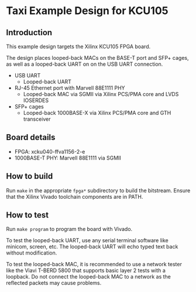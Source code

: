 # Taxi Example Design for KCU105

## Introduction

This example design targets the Xilinx KCU105 FPGA board.

The design places looped-back MACs on the BASE-T port and SFP+ cages, as well as a looped-back UART on on the USB UART connection.

*  USB UART
    *  Looped-back UART
*  RJ-45 Ethernet port with Marvell 88E1111 PHY
    *  Looped-back MAC via SGMII via Xilinx PCS/PMA core and LVDS IOSERDES
*  SFP+ cages
    *  Looped-back 1000BASE-X via Xilinx PCS/PMA core and GTH transceiver

## Board details

*  FPGA: xcku040-ffva1156-2-e
*  1000BASE-T PHY: Marvell 88E1111 via SGMII

## How to build

Run `make` in the appropriate `fpga*` subdirectory to build the bitstream.  Ensure that the Xilinx Vivado toolchain components are in PATH.

## How to test

Run `make program` to program the board with Vivado.

To test the looped-back UART, use any serial terminal software like minicom, screen, etc.  The looped-back UART will echo typed text back without modification.

To test the looped-back MAC, it is recommended to use a network tester like the Viavi T-BERD 5800 that supports basic layer 2 tests with a loopback.  Do not connect the looped-back MAC to a network as the reflected packets may cause problems.
